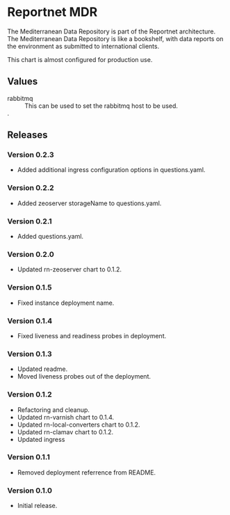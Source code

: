 # Reportnet MDR

The Mediterranean Data Repository is part of the Reportnet architecture. The Mediterranean Data Repository is like a bookshelf, with data reports on the environment as submitted to international clients.

This chart is almost configured for production use.

## Values

<dl>

  <dt>rabbitmq</dt>
  <dd>This can be used to set the rabbitmq host to be used.</dd>.</dd>

</dl>

## Releases

### Version 0.2.3
- Added additional ingress configuration options in questions.yaml.

### Version 0.2.2
- Added zeoserver storageName to questions.yaml.

### Version 0.2.1
- Added questions.yaml.

### Version 0.2.0
- Updated rn-zeoserver chart to 0.1.2.

### Version 0.1.5
- Fixed instance deployment name.

### Version 0.1.4
- Fixed liveness and readiness probes in deployment.

### Version 0.1.3
- Updated readme.
- Moved liveness probes out of the deployment.

### Version 0.1.2
- Refactoring and cleanup.
- Updated rn-varnish chart to 0.1.4.
- Updated rn-local-converters chart to 0.1.2.
- Updated rn-clamav chart to 0.1.2.
- Updated ingress

### Version 0.1.1
- Removed deployment referrence from README.

### Version 0.1.0
- Initial release.
